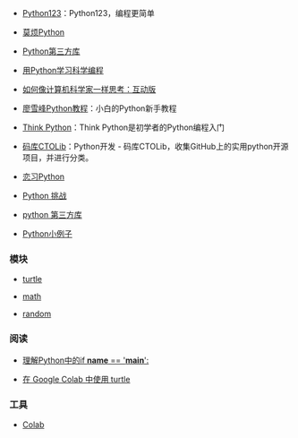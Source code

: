 - [Python123](https://python123.io/)：Python123，编程更简单

- [莫烦Python](https://morvanzhou.github.io/)

- [Python第三方库](https://pypi.org/)

- [用Python学习科学编程](https://scipython.com/)

- [如何像计算机科学家一样思考：互动版](http://interactivepython.org/courselib/static/thinkcspy/index.html)  

- [廖雪峰Python教程](https://www.liaoxuefeng.com/wiki/0014316089557264a6b348958f449949df42a6d3a2e542c000)：小白的Python新手教程

- [Think Python](https://greenteapress.com/wp/think-python-2e/)：Think Python是初学者的Python编程入门

- [码库CTOLib](https://www.ctolib.com/)：Python开发 - 码库CTOLib，收集GitHub上的实用python开源项目，并进行分类。

- [恋习Python](https://zhuanlan.zhihu.com/c_149865214)

- [Python 挑战](http://www.pythonchallenge.com/)

- [python 第三方库](https://pypi.org/)

- [Python小例子](https://github.com/jackzhenguo/python-small-examples)

### 模块

- [turtle](https://docs.python.org/zh-cn/3/library/turtle.html)

- [math](https://docs.python.org/zh-cn/3/library/math.html)

- [random](https://docs.python.org/zh-cn/3/library/random.html)

### 阅读

- [理解Python中的if __name__ == '__main__':](https://www.yangsihan.com/article/2019/02/01/38/)

- [在 Google Colab 中使用 turtle](https://stackoom.com/question/3qeH8/%E5%9C%A8Google-Colab%E4%B8%AD%E4%BD%BF%E7%94%A8%E4%B9%8C%E9%BE%9F%E5%9B%BE%E5%BD%A2)

### 工具

- [Colab](https://colab.research.google.com/)